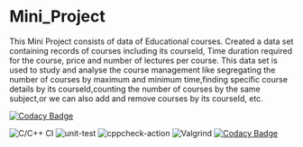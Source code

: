 # Mini_Project

This Mini Project consists of data of Educational courses. Created a data set containing records of courses including its courseId, Time duration required for the course, price and number of lectures per course. This data set is used to study and analyse the course management like segregating the number of courses by maximum and minimum time,finding specific course details by its courseId,counting the number of courses by the same subject,or we can also add and remove courses by its courseId, etc.

[![Codacy Badge](https://api.codacy.com/project/badge/Grade/1f619ad679f0446d86b6e49820450081)](https://app.codacy.com/gh/stepin104570/Mini_Project?utm_source=github.com&utm_medium=referral&utm_content=stepin104570/Mini_Project&utm_campaign=Badge_Grade)


![C/C++ CI](https://github.com/stepin104570/Mini_Project/workflows/C/C++%20CI/badge.svg?branch=main)
![unit-test](https://github.com/stepin104570/Mini_Project/workflows/unit-test/badge.svg?branch=main)
![cppcheck-action](https://github.com/stepin104570/Mini_Project/workflows/cppcheck-action/badge.svg?branch=main)
![Valgrind](https://github.com/stepin104570/Mini_Project/workflows/Valgrind/badge.svg?branch=main)
[![Codacy Badge](https://api.codacy.com/project/badge/Grade/1f619ad679f0446d86b6e49820450081)](https://app.codacy.com/gh/stepin104570/Mini_Project?utm_source=github.com&utm_medium=referral&utm_content=stepin104570/Mini_Project&utm_campaign=Badge_Grade)
